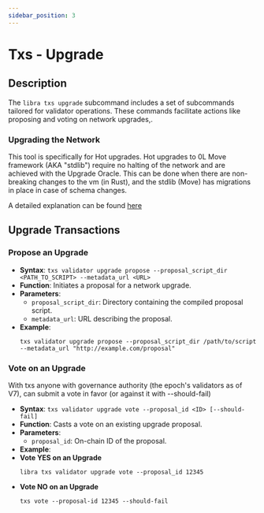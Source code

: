 ```yaml
---
sidebar_position: 3
---
```


# Txs - Upgrade

## Description
The `libra txs upgrade`  subcommand includes a set of subcommands tailored for validator operations. These commands facilitate actions like proposing and voting on network upgrades,.

### Upgrading the Network
This tool is specifically for Hot upgrades. Hot upgrades to 0L Move framework (AKA "stdlib") require no halting of the network and are achieved with the Upgrade Oracle. This can be done when there are non-breaking changes to the vm (in Rust), and the stdlib (Move) has migrations in place in case of schema changes.

A detailed explanation can be found [here](https://github.com/0LNetworkCommunity/libra-framework/blob/main/docs/hot_upgrades.md)

## Upgrade Transactions

### Propose an Upgrade
- **Syntax**: `txs validator upgrade propose --proposal_script_dir <PATH_TO_SCRIPT> --metadata_url <URL>`
- **Function**: Initiates a proposal for a network upgrade.
- **Parameters**:
  - `proposal_script_dir`: Directory containing the compiled proposal script.
  - `metadata_url`: URL describing the proposal.
- **Example**:
  ```
  txs validator upgrade propose --proposal_script_dir /path/to/script --metadata_url "http://example.com/proposal"
  ```

### Vote on an Upgrade
With txs anyone with governance authority (the epoch's validators as of V7), can submit a vote in favor (or against it with --should-fail)
- **Syntax**: `txs validator upgrade vote --proposal_id <ID> [--should-fail]`
- **Function**: Casts a vote on an existing upgrade proposal.
- **Parameters**:
  - `proposal_id`: On-chain ID of the proposal.
- **Example**:
- **Vote YES on an Upgrade**
    ```
    libra txs validator upgrade vote --proposal_id 12345
    ```
- **Vote NO on an Upgrade**
    ```
    txs vote --proposal-id 12345 --should-fail
    ```
